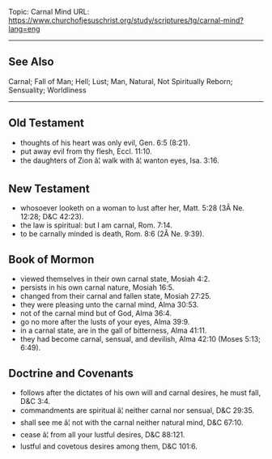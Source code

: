 Topic: Carnal Mind
URL: https://www.churchofjesuschrist.org/study/scriptures/tg/carnal-mind?lang=eng

---

## See Also

Carnal; Fall of Man; Hell; Lust; Man, Natural, Not Spiritually Reborn; Sensuality; Worldliness

---

## Old Testament

- thoughts of his heart was only evil, Gen. 6:5 (8:21).
- put away evil from thy flesh, Eccl. 11:10.
- the daughters of Zion â¦ walk with â¦ wanton eyes, Isa. 3:16.

## New Testament

- whosoever looketh on a woman to lust after her, Matt. 5:28 (3Â Ne. 12:28; D&C 42:23).
- the law is spiritual: but I am carnal, Rom. 7:14.
- to be carnally minded is death, Rom. 8:6 (2Â Ne. 9:39).

## Book of Mormon

- viewed themselves in their own carnal state, Mosiah 4:2.
- persists in his own carnal nature, Mosiah 16:5.
- changed from their carnal and fallen state, Mosiah 27:25.
- they were pleasing unto the carnal mind, Alma 30:53.
- not of the carnal mind but of God, Alma 36:4.
- go no more after the lusts of your eyes, Alma 39:9.
- in a carnal state, are in the gall of bitterness, Alma 41:11.
- they had become carnal, sensual, and devilish, Alma 42:10 (Moses 5:13; 6:49).

## Doctrine and Covenants

- follows after the dictates of his own will and carnal desires, he must fall, D&C 3:4.
- commandments are spiritual â¦ neither carnal nor sensual, D&C 29:35.
- shall see me â¦ not with the carnal neither natural mind, D&C 67:10.
- cease â¦ from all your lustful desires, D&C 88:121.
- lustful and covetous desires among them, D&C 101:6.

